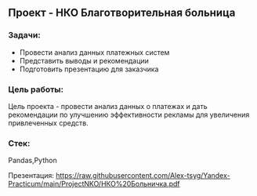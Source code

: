 ## Проект - НКО Благотворительная больница
### Задачи:
- Провести анализ данных платежных систем
- Представить выводы и рекомендации
- Подготовить презентацию для заказчика
### Цель работы:
Цель проекта - провести анализ данных о платежах и дать рекомендации по улучшению эффективности рекламы для увеличения привлеченных средств.
### Стек:
Pandas,Python

Презентация: https://raw.githubusercontent.com/Alex-tsyg/Yandex-Practicum/main/ProjectNKO/НКО%20Больничка.pdf
